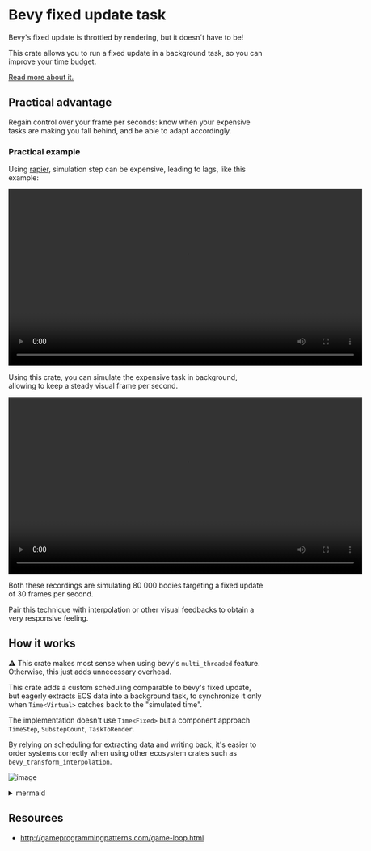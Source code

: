 # Bevy fixed update task

Bevy's fixed update is throttled by rendering, but it doesn´t have to be!

This crate allows you to run a fixed update in a background task,
so you can improve your time budget.

[Read more about it.](docs/physics_timestep_loop.md)

## Practical advantage

Regain control over your frame per seconds: know when your expensive tasks are making you fall behind, and be able to adapt accordingly.

### Practical example

Using [rapier](https://rapier.rs/), simulation step can be expensive, leading to lags, like this example:

<video src="https://github.com/user-attachments/assets/f9c0ab20-3726-43cc-ac1e-b34860483857" height="350"></video>

Using this crate, you can simulate the expensive task in background, allowing to keep a steady visual frame per second.

<video src="https://github.com/user-attachments/assets/9215f0d6-a6d5-4a35-ab1a-45d300a607f4" height="350"></video>

Both these recordings are simulating 80 000 bodies targeting a fixed update of 30 frames per second.

Pair this technique with interpolation or other visual feedbacks to obtain a very responsive feeling.

## How it works

:warning: This crate makes most sense when using bevy's `multi_threaded` feature. Otherwise, this just adds unnecessary overhead.

This crate adds a custom scheduling comparable to bevy's fixed update, but eagerly extracts ECS data into a background task, to synchronize it only when `Time<Virtual>` catches back to the "simulated time".

The implementation doesn't use `Time<Fixed>` but a component approach `TimeStep`, `SubstepCount`, `TaskToRender`.

By relying on scheduling for extracting data and writing back, it's easier to order systems correctly when using other ecosystem crates such as `bevy_transform_interpolation`.

![image](https://github.com/user-attachments/assets/a1e2d3ac-eebe-4b3f-89ca-879024c0c740)

<details><summary>mermaid</summary>
<p>

Unfortunately mermaid has a few bugs and github doesn't rely on latest mermaid, you can paste that is https://mermaid.live for a better formatting:

```mermaid_raw
gantt
    title Background fixed update
    dateFormat  X
    axisFormat %L
    section Frames
        Frame 1                             :f1, 0, 0.16s
        Frame 2                             :f2,after f1, 0.16s
        Frame 3                             :f3,after f2, 0.16s
    section Bevy ecs
        Start a fixed update                :s1, 0, 0.001s
        Extract data                        :after s1, 0.01s
        Should we finish the fixed update?  :c1,after f1, 0.001s
        Should we finish the fixed update?  :c2,after f2, 0.001s
        Write back data                     :w1,after c2, 0.01s
        Start a new fixed update            :s2,after w1, 0.001s
        Extract data                        :e2,after s2, 0.01s
    section Background thread
        Background task                     :after e1, 0.25s
        Background task                     :after e2, 0.25s
```

</p>
</details> 

## Resources

- http://gameprogrammingpatterns.com/game-loop.html
